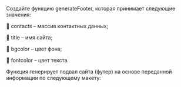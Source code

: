 Создайте функцию generateFooter, которая
принимает следующие значения:

 contacts – массив контактных данных;

 title – имя сайта;

 bgcolor – цвет фона;

 fontcolor – цвет текста.

Функция генерирует подвал сайта (футер) на основе
переданной информации по следующему макету:
